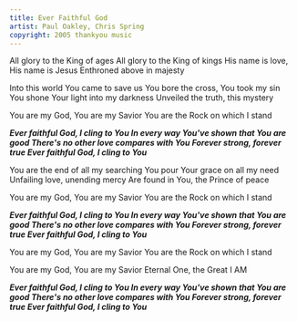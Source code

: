 ```yaml
---
title: Ever Faithful God
artist: Paul Oakley, Chris Spring
copyright: 2005 thankyou music
---
```

All glory to the King of ages
All glory to the King of kings
His name is love, His name is Jesus
Enthroned above in majesty

Into this world You came to save us
You bore the cross, You took my sin
You shone Your light into my darkness
Unveiled the truth, this mystery

You are my God, You are my Savior
You are the Rock on which I stand

 ***Ever faithful God, I cling to You
  In every way You've shown that You are good
  There's no other love compares with You
  Forever strong, forever true
  Ever faithful God, I cling to You***

You are the end of all my searching
You pour Your grace on all my need
Unfailing love, unending mercy
Are found in You, the Prince of peace

You are my God, You are my Savior
You are the Rock on which I stand

 ***Ever faithful God, I cling to You
  In every way You've shown that You are good
  There's no other love compares with You
  Forever strong, forever true
  Ever faithful God, I cling to You***

You are my God, You are my Savior
You are the Rock on which I stand

You are my God, You are my Savior
Eternal One, the Great I AM

 ***Ever faithful God, I cling to You
  In every way You've shown that You are good
  There's no other love compares with You
  Forever strong, forever true
  Ever faithful God, I cling to You***
